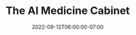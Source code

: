 ---
date: 2022-09-12T06:00:00-07:00
title: "The AI Medicine Cabinet"
ogtitle: "The AI Medicine Cabinet"
description: |
    Life, death and data. AI’s capacity to support research on human health is well documented. But so are the harms of biased datasets and misdiagnoses. How can AI developers build healthier systems? We take a look at a new dataset for Black skin health, a Covid chatbot in Rwanda, AI diagnostics in rural India, and elusive privacy in mental health apps.
ogdescription: "Life, death and data. AI’s capacity to support research on human health is well documented. But so are the harms of biased datasets and misdiagnoses. How can AI developers build healthier systems? We take a look at a new dataset for Black skin health, a Covid chatbot in Rwanda, AI diagnostics in rural India, and elusive privacy in mental health apps."
number: 43
season: 6
seasonepisode: 5
url: /season6/episode5/
embed: "cab8b72a-383d-4843-a0bc-7172729eb7ce"
mp3: "https://cdn.simplecast.com/audio/9b52b824-909f-4be5-aaf0-10f9e93c7818/episodes/cab8b72a-383d-4843-a0bc-7172729eb7ce/audio/3df09b0a-7c8e-40b2-b2a9-bac320d799e3/default_tc.mp3"
categories: "episodes"
host: "Bridget Todd"
shownotes: |
    Avery Smith is a software engineer in Maryland who lost his wife to skin cancer. This inspired him to create the Black Skin Health AI Dataset and the web app, Melalogic.

    Remy Muhire works on open source speech recognition software in Rwanda, including a Covid-19 chatbot, Mbaza, which 2 million people have used so far.

    Radhika Radhakrishnan is a feminist scholar who studies how AI diagnostic systems are deployed in rural India by tech companies and hospitals and the limits of consent.

    Jen Caltrider is the lead investigator on a special edition of Mozilla’s “Privacy Not Included” buyer’s guide that investigated the privacy and security of mental health apps.

    IRL is an original podcast from Mozilla, the non-profit behind Firefox. In Season 6, host Bridget Todd shares stories of people who make AI more trustworthy in real life. This season doubles as Mozilla's [2022 Internet Health Report](https://2022.internethealthreport.org). Go to the report for show notes, transcripts, and more.

transcript: |
    
    [Read the transcript](https://2022.internethealthreport.org/transcript-the-ai-medicine-cabinet-ep5/)

---